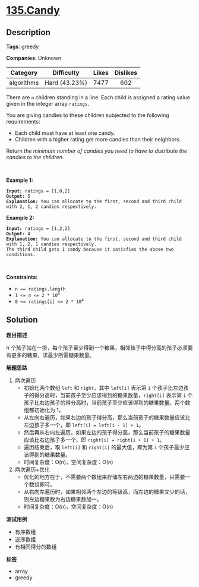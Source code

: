 # [135.Candy](https://leetcode.com/problems/candy/description/)

## Description

**Tags**: greedy

**Companies**: Unknown

|  Category  |  Difficulty   | Likes | Dislikes |
| :--------: | :-----------: | :---: | :------: |
| algorithms | Hard (43.23%) | 7477  |   602    |

<p>There are <code>n</code> children standing in a line. Each child is assigned a rating value given in the integer array <code>ratings</code>.</p>
<p>You are giving candies to these children subjected to the following requirements:</p>
<ul>
  <li>Each child must have at least one candy.</li>
  <li>Children with a higher rating get more candies than their neighbors.</li>
</ul>
<p>Return <em>the minimum number of candies you need to have to distribute the candies to the children</em>.</p>
<p>&nbsp;</p>
<p><strong class="example">Example 1:</strong></p>
<pre><code><strong>Input:</strong> ratings = [1,0,2]
<strong>Output:</strong> 5
<strong>Explanation:</strong> You can allocate to the first, second and third child with 2, 1, 2 candies respectively.</code></pre>
<p><strong class="example">Example 2:</strong></p>
<pre><code><strong>Input:</strong> ratings = [1,2,2]
<strong>Output:</strong> 4
<strong>Explanation:</strong> You can allocate to the first, second and third child with 1, 2, 1 candies respectively.
The third child gets 1 candy because it satisfies the above two conditions.</code></pre>
<p>&nbsp;</p>
<p><strong>Constraints:</strong></p>
<ul>
  <li><code>n == ratings.length</code></li>
  <li><code>1 &lt;= n &lt;= 2 * 10<sup>4</sup></code></li>
  <li><code>0 &lt;= ratings[i] &lt;= 2 * 10<sup>4</sup></code></li>
</ul>

## Solution

**题目描述**

n 个孩子站在一排，每个孩子至少得到一个糖果，相邻孩子中得分高的孩子必须要有更多的糖果，求最少所需糖果数量。

**解题思路**

1. 两次遍历
   - 初始化两个数组 `left` 和 `right`，其中 `left[i]` 表示第 `i` 个孩子比左边孩子的得分高时，当前孩子至少应该得到的糖果数量，`right[i]` 表示第 `i` 个孩子比右边孩子的得分高时，当前孩子至少应该得到的糖果数量。两个数组都初始化为 1。
   - 从左向右遍历，如果右边的孩子得分高，那么当前孩子的糖果数量应该比左边孩子多一个，即 `left[i] = left[i - 1] + 1`。
   - 然后再从右向左遍历，如果左边的孩子得分高，那么当前孩子的糖果数量应该比右边孩子多一个，即 `right[i] = right[i + 1] + 1`。
   - 遍历结束后，取 `left[i]` 和 `right[i]` 的最大值，即为第 `i` 个孩子最少应该得到的糖果数量。
   - 时间复杂度：O(n)，空间复杂度：O(n)
2. 两次遍历+优化
   - 优化的地方在于，不需要两个数组来存储左右两边的糖果数量，只需要一个数组即可。
   - 从右向左遍历时，如果相邻两个左边的等级高，而左边的糖果又少的话，则左边糖果数为右边糖果数加一。
   - 时间复杂度：O(n)，空间复杂度：O(n)

**测试用例**

- 有序数组
- 逆序数组
- 有相同得分的数组

**标签**

- array
- greedy
